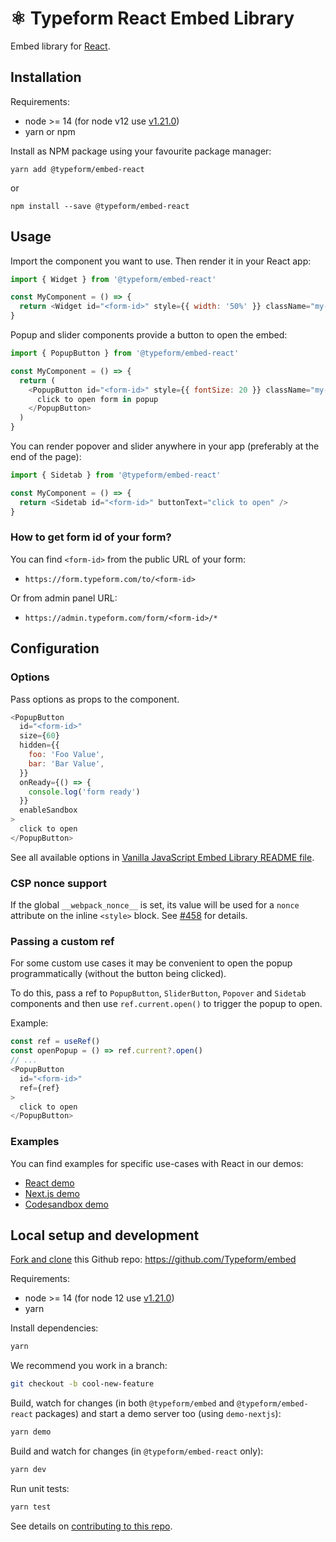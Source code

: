 # ⚛ Typeform React Embed Library

Embed library for [React](https://reactjs.org/).

## Installation

Requirements:

- node >= 14 (for node v12 use [v1.21.0](https://www.npmjs.com/package/@typeform/embed-react/v/1.21.0))
- yarn or npm

Install as NPM package using your favourite package manager:

```shell
yarn add @typeform/embed-react
```

or

```shell
npm install --save @typeform/embed-react
```

## Usage

Import the component you want to use. Then render it in your React app:

```javascript
import { Widget } from '@typeform/embed-react'

const MyComponent = () => {
  return <Widget id="<form-id>" style={{ width: '50%' }} className="my-form" />
}
```

Popup and slider components provide a button to open the embed:

```javascript
import { PopupButton } from '@typeform/embed-react'

const MyComponent = () => {
  return (
    <PopupButton id="<form-id>" style={{ fontSize: 20 }} className="my-button">
      click to open form in popup
    </PopupButton>
  )
}
```

You can render popover and slider anywhere in your app (preferably at the end of the page):

```javascript
import { Sidetab } from '@typeform/embed-react'

const MyComponent = () => {
  return <Sidetab id="<form-id>" buttonText="click to open" />
}
```

### How to get form id of your form?

You can find `<form-id>` from the public URL of your form:

- `https://form.typeform.com/to/<form-id>`

Or from admin panel URL:

- `https://admin.typeform.com/form/<form-id>/*`

## Configuration

### Options

Pass options as props to the component.

```javascript
<PopupButton
  id="<form-id>"
  size={60}
  hidden={{
    foo: 'Foo Value',
    bar: 'Bar Value',
  }}
  onReady={() => {
    console.log('form ready')
  }}
  enableSandbox
>
  click to open
</PopupButton>
```

See all available options in [Vanilla JavaScript Embed Library README file](../embed/README.md#options).

### CSP nonce support

If the global `__webpack_nonce__` is set, its value will be used for a `nonce` attribute on the inline `<style>` block. See [#458](https://github.com/Typeform/embed/issues/458) for details.

### Passing a custom ref

For some custom use cases it may be convenient to open the popup programmatically (without the button being clicked).

To do this, pass a ref to `PopupButton`, `SliderButton`, `Popover` and `Sidetab` components and then use `ref.current.open()` to trigger the popup to open.

Example:

```javascript
const ref = useRef()
const openPopup = () => ref.current?.open()
// ...
<PopupButton
  id="<form-id>"
  ref={ref}
>
  click to open
</PopupButton>
```

### Examples

You can find examples for specific use-cases with React in our demos:

- [React demo](../../packages/demo-react)
- [Next.js demo](../../packages/demo-nextjs)
- [Codesandbox demo](https://github.com/Typeform/embed-demo#react-nextjs)

## Local setup and development

[Fork and clone](https://docs.github.com/en/github/getting-started-with-github/fork-a-repo) this Github repo: https://github.com/Typeform/embed

Requirements:

- node >= 14 (for node 12 use [v1.21.0](https://www.npmjs.com/package/@typeform/embed-react/v/1.21.0))
- yarn

Install dependencies:

```bash
yarn
```

We recommend you work in a branch:

```bash
git checkout -b cool-new-feature
```

Build, watch for changes (in both `@typeform/embed` and `@typeform/embed-react` packages) and start a demo server too (using `demo-nextjs`):

```bash
yarn demo
```

Build and watch for changes (in `@typeform/embed-react` only):

```bash
yarn dev
```

Run unit tests:

```bash
yarn test
```

See details on [contributing to this repo](https://github.com/Typeform/embed#contribution).
